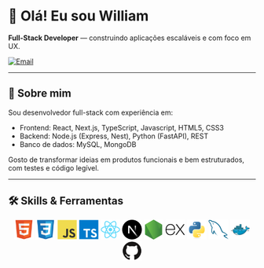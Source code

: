 # 👋 Olá! Eu sou William

**Full-Stack Developer** — construindo aplicações escaláveis e com foco em UX.

<!--[![LinkedIn](https://img.shields.io/badge/-LinkedIn-0A66C2?logo=linkedin&logoColor=white)](https://www.linkedin.com/in/<seu-linkedin>)-->
[![Email](https://img.shields.io/badge/-Email-D14836?logo=gmail&logoColor=white)](williannavarro145@gmail.com)

---

## 🧭 Sobre mim
Sou desenvolvedor full-stack com experiência em:
- Frontend: React, Next.js, TypeScript, Javascript, HTML5, CSS3
- Backend: Node.js (Express, Nest), Python (FastAPI), REST
- Banco de dados: MySQL, MongoDB

Gosto de transformar ideias em produtos funcionais e bem estruturados, com testes e código legível.

---



## 🛠️ Skills & Ferramentas

<p align="center">
  <!-- Frontend -->
  <img src="https://raw.githubusercontent.com/devicons/devicon/master/icons/html5/html5-original.svg" alt="HTML5" width="40" height="40"/>
  <img src="https://raw.githubusercontent.com/devicons/devicon/master/icons/css3/css3-original.svg" alt="CSS3" width="40" height="40"/>
  <img src="https://raw.githubusercontent.com/devicons/devicon/master/icons/javascript/javascript-original.svg" alt="JavaScript" width="40" height="40"/>
  <img src="https://raw.githubusercontent.com/devicons/devicon/master/icons/typescript/typescript-original.svg" alt="TypeScript" width="40" height="40"/>
  <img src="https://raw.githubusercontent.com/devicons/devicon/master/icons/react/react-original.svg" alt="React" width="40" height="40"/>
  <img src="https://raw.githubusercontent.com/devicons/devicon/master/icons/nextjs/nextjs-original.svg" alt="Next.js" width="40" height="40"/>
  
  <!-- Backend -->
  <img src="https://raw.githubusercontent.com/devicons/devicon/master/icons/nodejs/nodejs-original.svg" alt="Node.js" width="40" height="40"/>
  <img src="https://raw.githubusercontent.com/devicons/devicon/master/icons/express/express-original.svg" alt="Express" width="40" height="40"/>
  <img src="https://raw.githubusercontent.com/devicons/devicon/master/icons/python/python-original.svg" alt="Python" width="40" height="40"/>
  
  <!-- Bancos de dados -->
  <img src="https://raw.githubusercontent.com/devicons/devicon/master/icons/mysql/mysql-original.svg" alt="MySQL" width="40" height="40"/>
  
  <!-- Infra / DevOps -->
  <img src="https://raw.githubusercontent.com/devicons/devicon/master/icons/docker/docker-original.svg" alt="Docker" width="40" height="40"/>
  <img src="https://raw.githubusercontent.com/devicons/devicon/master/icons/github/github-original.svg" alt="GitHub" width="40" height="40"/>
</p>
